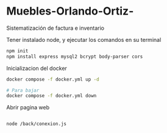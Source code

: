 # Muebles-Orlando-Ortiz-
Sistematización de factura e inventario 

Tener instalado node, y ejecutar los comandos en su terminal
```bash
npm init
npm install express mysql2 bcrypt body-parser cors

```

Inicializacion del docker

```bash
docker compose -f docker.yml up -d

# Para bajar
docker compose -f docker.yml down

```

Abrir pagina web

```bash

node /back/conexion.js
```
